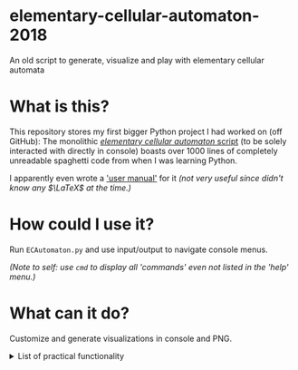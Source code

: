 # elementary-cellular-automaton-2018
An old script to generate, visualize and play with elementary cellular automata


# What is this?
This repository stores my first bigger Python project I had worked on (off GitHub):
The monolithic [*elementary cellular automaton* script](./ECAutomaton.py) (to be solely interacted with directly in console) boasts over 1000 lines of completely unreadable spaghetti code from when I was learning Python.

I apparently even wrote a ['user manual'](./ECA_User_Manual.pdf) for it *(not very useful since didn't know any $\LaTeX$ at the time.)*


# How could I use it?
Run `ECAutomaton.py` and use input/output to navigate console menus.

*(Note to self: use `cmd` to display all 'commands' even not listed in the 'help' menu.)*


# What can it do?

Customize and generate visualizations in console and PNG.

<details><summary>List of practical functionality</summary>

- `info` Information about the script itself!
- `links` External resources on the topic!
- `examples` Built-in examples.
- `image` Save & show last pattern as image.
- `print` / `print small` / `print small2` Print pattern to console.
- `preset cells` For how Unicode art is printed.

- `randrule` / `rr` Randomize rule and print result.
- `randseed` / `rs` Randomize seed and print result.
- `randseed+` / `rs+` *Advancedly* randomize seed and print result.

- `rule` Change generation rule/behaviour.
- `seed` Change seed generation.
- `edges` Change behaviour at cell boundaries (wrap or fixed).
- `history` Change imaginary -1st generation (copy of 0th, fixed or custom.
- `iterations` How many rows are generated.
- `merge` Comparing two different generated patterns.
- `order` Toggles the *order* (first, second).
- `shift` linear Shift of iterations for display purposes.
- `rule110` Enter 'gliders' (Cook notation).
- `rule110 ether` Toggle display of gliders against 'background.'
- `funfact` 12 fun facts.

<details>


# Gallery

## Screenshot

![screenshot](./ECA_screenshot.png)

## Built-in examples.

![example01](Gallery/examples_upscaled/ex1_Rule-60_(0SLz-76).png)

![example02](Gallery/examples_upscaled/ex2_Rule-90_(0SLz-79).png)

![example03](Gallery/examples_upscaled/ex3_Rule-184_(0SLz-82).png)

![example04](Gallery/examples_upscaled/ex4_Rule-150_(0SLz-84).png)

![example05](Gallery/examples_upscaled/ex5_Rule-30_(0SLz-86).png)

![example06](Gallery/examples_upscaled/ex6_Rule-106_(0SLz-88).png)

![example07](Gallery/examples_upscaled/ex7_Rule-110_(0SLz-90).png)

![example08](Gallery/examples_upscaled/ex8_Rule-214R_(0SLz-92).png)

![example09](Gallery/examples_upscaled/ex9_Rule-73R_(0SLz-94).png)

![example10](Gallery/examples_upscaled/ex10_Rule-150R_(0SLz-96).png)

![example11](Gallery/examples_upscaled/ex11_Rule-105R_(0SLz-98).png)

![example12](Gallery/examples_upscaled/ex12_Rule-60R_(0SLz-103).png)

![example13](Gallery/examples_upscaled/ex13_Rule-146R_(0SLz-105).png)

![example14](Gallery/examples_upscaled/ex14_Rule-210R_(0SLz-107).png)

![example15](Gallery/examples_upscaled/ex15_Rule-202R_(0SLz-109).png)

![example16](Gallery/examples_upscaled/ex16_Rule-218R_(0SLz-111).png)

![example17](Gallery/examples_upscaled/ex17_Rule-90R_(0SLz-114).png)

## More examples

### Big

<details><summary>1080 generations of rule 30.</summary>

![rule30](Gallery/Rule30_bnw7p-6.png)

</details>

<details><summary>1024 generations of rule 150 order 2.</summary>

![rule150](Gallery/Rule-150R_8QlL-5.png)

</details>

<details><summary>2048 generations of rule 150 order 2.</summary>

![rule78](Gallery/Rule-78R_lvTB-5.png)

</details>

<details><summary>2525 generations of rule 218 order 2.</summary>

![rule78](Gallery/Rule-218R_Lnat-10_HS.png)

</details>

<details><summary>4096 generations of rule 226 order 2.</summary>

![rule78](Gallery/Rule-226R_bYHc-65.png)

</details>

### Colored

<details><summary>1000 generations of rule 110, with/without ether highlight.</summary>

<div style="position:relative">

<img align="left" src="/Gallery/colored/Rule110_lfl9h-4.png" width=384 alt="xdivision animation">

<img align="center" src="/Gallery/colored/Rule110_lfl9h-8-ether.png" width=384 alt="xdivision endresult">

</div>

</details>

<details><summary>512 generations of rule 90 order 2, flood-fill color.</summary>

<div style="position:relative">

<img align="left" src="/Gallery/Gallery/colored/Rule-90R_(-lDo-9)_resized.png" width=384 alt="xdivision animation">

<img align="center" src="/Gallery/colored/Rule-90R_(-lDo-9)_coloured_resized.png" width=384 alt="xdivision endresult">

</div>

</details>

